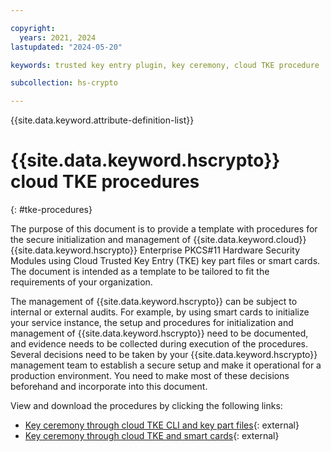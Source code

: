 ```yaml
---

copyright:
  years: 2021, 2024
lastupdated: "2024-05-20"

keywords: trusted key entry plugin, key ceremony, cloud TKE procedure

subcollection: hs-crypto

---
```



{{site.data.keyword.attribute-definition-list}}




# {{site.data.keyword.hscrypto}} cloud TKE procedures
{: #tke-procedures}

The purpose of this document is to provide a template with procedures for the secure initialization and management of {{site.data.keyword.cloud}} {{site.data.keyword.hscrypto}} Enterprise PKCS#11 Hardware Security Modules using Cloud Trusted Key Entry (TKE) key part files or smart cards. The document is intended as a template to be tailored to fit the requirements of your organization.

The management of {{site.data.keyword.hscrypto}} can be subject to internal or external audits. For example, by using smart cards to initialize your service instance, the setup and procedures for initialization and management of {{site.data.keyword.hscrypto}} need to be documented, and evidence needs to be collected during execution of the procedures. Several decisions need to be taken by your {{site.data.keyword.hscrypto}} management team to establish a secure setup and make it operational for a production environment. You need to make most of these decisions beforehand and incorporate into this document.

View and download the procedures by clicking the following links:

* [Key ceremony through cloud TKE CLI and key part files](https://cloud.ibm.com/media/docs/downloads/hs-crypto/HPCS-Key-Ceremony-using-Key-Part-files.pdf){: external}
* [Key ceremony through cloud TKE and smart cards](https://cloud.ibm.com/media/docs/downloads/hs-crypto/IBM_Cloud_HyperProtectCryptoSevices_TKE_Procedures.pdf){: external}


